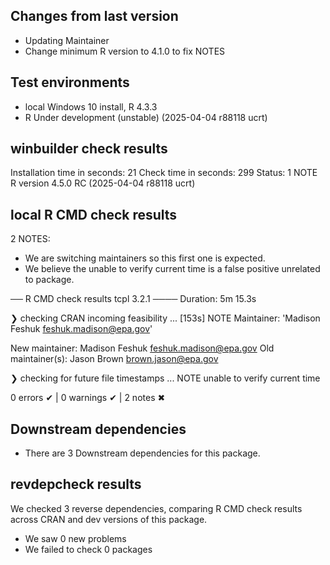 ## Changes from last version
* Updating Maintainer
* Change minimum R version to 4.1.0 to fix NOTES

## Test environments

* local Windows 10 install, R 4.3.3
* R Under development (unstable) (2025-04-04 r88118 ucrt)

## winbuilder check results
Installation time in seconds: 21
Check time in seconds: 299
Status: 1 NOTE
R version 4.5.0 RC (2025-04-04 r88118 ucrt)


    
## local R CMD check results
2 NOTES:
* We are switching maintainers so this first one is expected.
* We believe the unable to verify current time is a false positive unrelated to package.


── R CMD check results  tcpl 3.2.1 ────
Duration: 5m 15.3s

❯ checking CRAN incoming feasibility ... [153s] NOTE
  Maintainer: 'Madison Feshuk <feshuk.madison@epa.gov>'
  
  New maintainer:
    Madison Feshuk <feshuk.madison@epa.gov>
  Old maintainer(s):
    Jason Brown <brown.jason@epa.gov>

❯ checking for future file timestamps ... NOTE
  unable to verify current time

0 errors ✔ | 0 warnings ✔ | 2 notes ✖

## Downstream dependencies

* There are 3 Downstream dependencies for this package.

## revdepcheck results

We checked 3 reverse dependencies, comparing R CMD check results across CRAN and dev versions of this package.

 * We saw 0 new problems
 * We failed to check 0 packages



